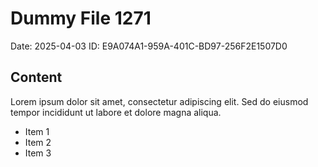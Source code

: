 # Dummy File 1271

Date: 2025-04-03
ID: E9A074A1-959A-401C-BD97-256F2E1507D0

## Content

Lorem ipsum dolor sit amet, consectetur adipiscing elit.
Sed do eiusmod tempor incididunt ut labore et dolore magna aliqua.

* Item 1
* Item 2
* Item 3

